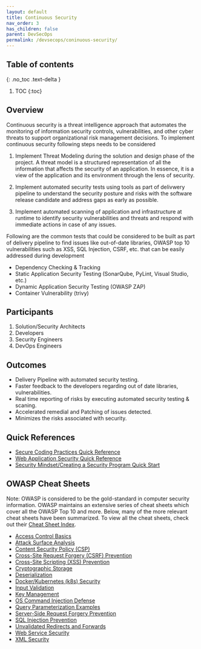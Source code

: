 ```yaml
---
layout: default
title: Continuous Security
nav_order: 3
has_children: false
parent: DevSecOps
permalink: /devsecops/coninuous-security/
---
```

## Table of contents
{: .no_toc .text-delta }

1. TOC
{:toc}

## Overview

Continuous security is a threat intelligence approach that automates the monitoring of information security controls, vulnerabilities, and other cyber threats to support organizational risk management decisions. To implement continuous security following steps needs to be considered 

1. Implement Threat Modeling during the solution and design phase of the project. A threat model is a structured representation of all the information that affects the security of an application. In essence, it is a view of the application and its environment through the lens of security.

2. Implement automated security tests using tools as part of delivwery pipeline to understand the security posture and risks with the software release candidate and address gaps as early as possible.

3. Implement automated scanning of application and infrastructure at runtime to identify security vulnerabilities and threats and respond with immediate actions in case of any issues.

Following are the common tests that could be considered to be built as part of delivery pipeline to find issues like out-of-date libraries, OWASP top 10 vulnerabilities such as XSS, SQL Injection, CSRF, etc. that can be easily addressed during development

- Dependency Checking & Tracking 
- Static Application Security Testing  (SonarQube, PyLint, Visual Studio, etc.)
- Dynamic Application Security Testing  (OWASP ZAP)
- Container Vulnerability (trivy)

## Participants
1. Solution/Security Architects
2. Developers
2. Security Engineers
3. DevOps Engineers

## Outcomes
- Delivery Pipeline with automated security testing.
- Faster feedback to the developers regarding out of date libraries, vulnerabilities.
- Real time reporting of risks by executing automated security testing & scaning. 
- Accelerated remedial and Patching of issues detected.
- Minimizes the risks associated with security.


## Quick References
- [Secure Coding Practices Quick Reference](https://owasp.org/www-pdf-archive/OWASP_SCP_Quick_Reference_Guide_v2.pdf)
- [Web Application Security Quick Reference](https://owasp.org/www-pdf-archive//OWASP_Web_Application_Security_Quick_Reference_Guide_0.3.pdf)
- [Security Mindset/Creating a Security Program Quick Start](https://github.com/OWASP/Quick-Start-Guide/blob/master/OWASP%20Quick%20Start%20Guide.pdf?raw=true)

## OWASP Cheat Sheets
 Note: OWASP is considered to be the gold-standard in computer security information. OWASP maintains an extensive series of cheat sheets which cover all the OWASP Top 10 and more. Below, many of the more relevant cheat sheets have been summarized. To view all the cheat sheets, check out their [Cheat Sheet Index](https://github.com/OWASP/CheatSheetSeries/blob/master/Index.md).

- [Access Control Basics](https://github.com/OWASP/CheatSheetSeries/blob/master/cheatsheets/Access_Control_Cheat_Sheet.md)
- [Attack Surface Analysis](https://github.com/OWASP/CheatSheetSeries/blob/master/cheatsheets/Attack_Surface_Analysis_Cheat_Sheet.md)
- [Content Security Policy (CSP)](https://github.com/OWASP/CheatSheetSeries/blob/master/cheatsheets/Content_Security_Policy_Cheat_Sheet.md)
- [Cross-Site Request Forgery (CSRF) Prevention](https://github.com/OWASP/CheatSheetSeries/blob/master/cheatsheets/Cross-Site_Request_Forgery_Prevention_Cheat_Sheet.md)
- [Cross-Site Scripting (XSS) Prevention](https://github.com/OWASP/CheatSheetSeries/blob/master/cheatsheets/Cross_Site_Scripting_Prevention_Cheat_Sheet.md)
- [Cryptographic Storage](https://github.com/OWASP/CheatSheetSeries/blob/master/cheatsheets/Cryptographic_Storage_Cheat_Sheet.md)
- [Deserialization](https://github.com/OWASP/CheatSheetSeries/blob/master/cheatsheets/Deserialization_Cheat_Sheet.md)
- [Docker/Kubernetes (k8s) Security](https://github.com/OWASP/CheatSheetSeries/blob/master/cheatsheets/Docker_Security_Cheat_Sheet.md)
- [Input Validation](https://github.com/OWASP/CheatSheetSeries/blob/master/cheatsheets/Input_Validation_Cheat_Sheet.md)
- [Key Management](https://github.com/OWASP/CheatSheetSeries/blob/master/cheatsheets/Key_Management_Cheat_Sheet.md)
- [OS Command Injection Defense](https://github.com/OWASP/CheatSheetSeries/blob/master/cheatsheets/OS_Command_Injection_Defense_Cheat_Sheet.md)
- [Query Parameterization Examples](https://github.com/OWASP/CheatSheetSeries/blob/master/cheatsheets/Query_Parameterization_Cheat_Sheet.md)
- [Server-Side Request Forgery Prevention](https://github.com/OWASP/CheatSheetSeries/blob/master/cheatsheets/Server_Side_Request_Forgery_Prevention_Cheat_Sheet.md)
- [SQL Injection Prevention](https://github.com/OWASP/CheatSheetSeries/blob/master/cheatsheets/SQL_Injection_Prevention_Cheat_Sheet.md)
- [Unvalidated Redirects and Forwards](https://github.com/OWASP/CheatSheetSeries/blob/master/cheatsheets/Unvalidated_Redirects_and_Forwards_Cheat_Sheet.md)
- [Web Service Security](https://github.com/OWASP/CheatSheetSeries/blob/master/cheatsheets/Web_Service_Security_Cheat_Sheet.md)
- [XML Security](https://github.com/OWASP/CheatSheetSeries/blob/master/cheatsheets/XML_Security_Cheat_Sheet.md)
 
